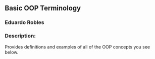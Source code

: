 ## Basic OOP Terminology
### Eduardo Robles
### Description:
Provides definitions and examples of all of the OOP concepts you see below.
